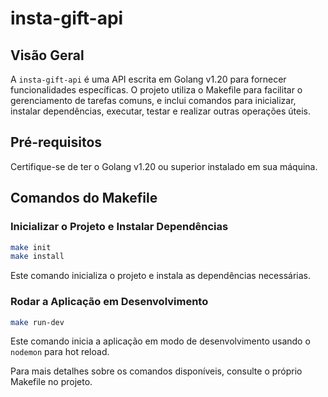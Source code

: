 # insta-gift-api

## Visão Geral

A `insta-gift-api` é uma API escrita em Golang v1.20 para fornecer funcionalidades específicas. O projeto utiliza o Makefile para facilitar o gerenciamento de tarefas comuns, e inclui comandos para inicializar, instalar dependências, executar, testar e realizar outras operações úteis.

## Pré-requisitos

Certifique-se de ter o Golang v1.20 ou superior instalado em sua máquina.

## Comandos do Makefile

### Inicializar o Projeto e Instalar Dependências

```bash
make init
make install
```
Este comando inicializa o projeto e instala as dependências necessárias.

### Rodar a Aplicação em Desenvolvimento
```bash
make run-dev
```
Este comando inicia a aplicação em modo de desenvolvimento usando o `nodemon` para hot reload.

Para mais detalhes sobre os comandos disponíveis, consulte o próprio Makefile no projeto.
